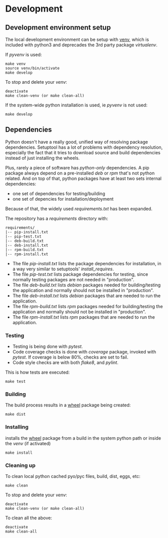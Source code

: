# Development

## Development environment setup

The local development environment can be setup with [venv](https://docs.python.org/3/library/venv.html),
which is included with python3 and deprecades the 3rd party package
*virtualenv*.

If *pyvenv* is used:
```
make venv
source venv/bin/activate
make develop
```

To stop and delete your *venv*:
```
deactivate
make clean-venv (or make clean-all)
```


If the system-wide python installation is used, ie *pyvenv* is not used:
```
make develop
```

## Dependencies

Python doesn't have a really good, unified way of resolving package
dependencies. Setuptool has a lot of problems with dependency resolution,
especially the fact that it tries to download source and build dependencies 
instead of just installing the wheels.

Plus, rarely a piece of software has *python-only* dependencies. A pip package
always depend on a pre-installed *deb* or *rpm* that's not python
related. And on top of that, python packages have at least two sets internal
dependencies:
* one set of dependencies for testing/building
* one set of depencies for installation/deployment

Because of that, the widely used *requirements.txt* has been expanded.

The repository has a *requirements* directory with: 
```
requirements/
|-- pip-install.txt
|-- pip-test.txt
|-- deb-build.txt
|-- deb-install.txt
|-- rpm-build.txt
|-- rpm-install.txt
```

* The file *pip-install.txt* lists the package dependencies for installation, in
a way very similar to setuptools' *install_requires*.
* The file *pip-test.txt* lists package dependencies for testing, since normally
testing packages are not needed in "production".
* The file *deb-build.txt* lists *debian* packages needed for
building/testing the application and normally should not be installed in
"production".
* The file *deb-install.txt* lists *debian* packages that are needed to
run the application.
* The file *rpm-build.txt* lists *rpm* packages needed for
building/testing the application and normally should not be installed in
"production".
* The file *rpm-install.txt* lists *rpm* packages that are needed to
run the application.


### Testing

* Testing is being done with *pytest*.
* Code coverage checks is done with *coverage* package, invoked with *pytest*.
If coverage is below 80%, checks are set to fail.
* Code style checks are with both *flake8*, and *pylint*.

This is how tests are executed:
```
make test
```

### Building

The build process results in a [wheel](http://wheel.readthedocs.io/en/latest/)
 package being created:

```
make dist
```

### Installing

installs the [wheel](http://wheel.readthedocs.io/en/latest/) package from a
build in the system python path or inside the *venv* (if activated)
```
make install
```

### Cleaning up

To clean local python cached pyo/pyc files, build, dist, eggs, etc:
```
make clean
```

To stop and delete your *venv*:
```
deactivate
make clean-venv (or make clean-all)
```

To clean all the above:
```
deactivate
make clean-all
```

